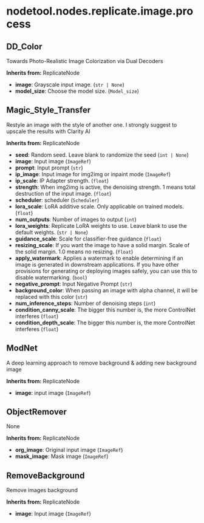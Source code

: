 # nodetool.nodes.replicate.image.process

## DD_Color

Towards Photo-Realistic Image Colorization via Dual Decoders

**Inherits from:** ReplicateNode

- **image**: Grayscale input image. (`str | None`)
- **model_size**: Choose the model size. (`Model_size`)

## Magic_Style_Transfer

Restyle an image with the style of another one. I strongly suggest to upscale the results with Clarity AI

**Inherits from:** ReplicateNode

- **seed**: Random seed. Leave blank to randomize the seed (`int | None`)
- **image**: Input image (`ImageRef`)
- **prompt**: Input prompt (`str`)
- **ip_image**: Input image for img2img or inpaint mode (`ImageRef`)
- **ip_scale**: IP Adapter strength. (`float`)
- **strength**: When img2img is active, the denoising strength. 1 means total destruction of the input image. (`float`)
- **scheduler**: scheduler (`Scheduler`)
- **lora_scale**: LoRA additive scale. Only applicable on trained models. (`float`)
- **num_outputs**: Number of images to output (`int`)
- **lora_weights**: Replicate LoRA weights to use. Leave blank to use the default weights. (`str | None`)
- **guidance_scale**: Scale for classifier-free guidance (`float`)
- **resizing_scale**: If you want the image to have a solid margin. Scale of the solid margin. 1.0 means no resizing. (`float`)
- **apply_watermark**: Applies a watermark to enable determining if an image is generated in downstream applications. If you have other provisions for generating or deploying images safely, you can use this to disable watermarking. (`bool`)
- **negative_prompt**: Input Negative Prompt (`str`)
- **background_color**: When passing an image with alpha channel, it will be replaced with this color (`str`)
- **num_inference_steps**: Number of denoising steps (`int`)
- **condition_canny_scale**: The bigger this number is, the more ControlNet interferes (`float`)
- **condition_depth_scale**: The bigger this number is, the more ControlNet interferes (`float`)

## ModNet

A deep learning approach to remove background & adding new background image

**Inherits from:** ReplicateNode

- **image**: input image (`ImageRef`)

## ObjectRemover

None

**Inherits from:** ReplicateNode

- **org_image**: Original input image (`ImageRef`)
- **mask_image**: Mask image (`ImageRef`)

## RemoveBackground

Remove images background

**Inherits from:** ReplicateNode

- **image**: Input image (`ImageRef`)

